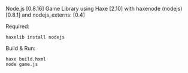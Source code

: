 Node.js [0.8.16] Game Library using Haxe [2.10] with haxenode (nodejs) [0.8.1] and nodejs_externs: [0.4]

Required:
```
haxelib install nodejs
```


Build & Run: 
```
haxe build.hxml
node game.js
```